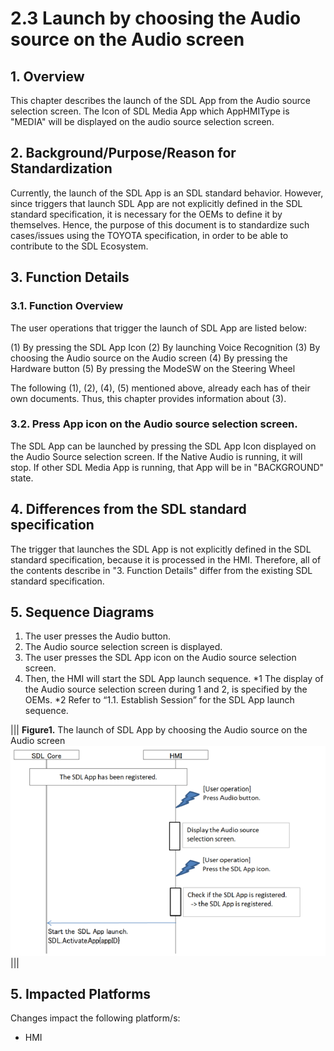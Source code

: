 # 2.3 Launch by choosing the Audio source on the Audio screen

## 1. Overview
This chapter describes the launch of the SDL App from the Audio source selection screen. The Icon of SDL Media App which AppHMIType is "MEDIA" will be displayed on the audio source selection screen.

## 2. Background/Purpose/Reason for Standardization
Currently, the launch of the SDL App is an SDL standard behavior. However, since triggers that launch SDL App are not explicitly defined in the SDL standard specification, it is necessary for the OEMs to define it by themselves. Hence, the purpose of this document is to standardize such cases/issues using the TOYOTA specification, in order to be able to contribute to the SDL Ecosystem.

## 3. Function Details
### 3.1. Function Overview
The user operations that trigger the launch of SDL App are listed below:

(1) By pressing the SDL App Icon
(2) By launching Voice Recognition
(3) By choosing the Audio source on the Audio screen
(4) By pressing the Hardware button
(5) By pressing the ModeSW on the Steering Wheel

The following (1), (2), (4), (5) mentioned above, already each has of their own documents. Thus, this chapter provides information about (3).

### 3.2. Press App icon on the Audio source selection screen.
The SDL App can be launched by pressing the SDL App Icon displayed on the Audio Source selection screen. If the Native Audio is running, it will stop. If other SDL Media App is running, that App will be in "BACKGROUND" state.

## 4. Differences from the SDL standard specification
The trigger that launches the SDL App is not explicitly defined in the SDL standard specification, because it is processed in the HMI. Therefore, all of the contents describe in "3. Function Details" differ from the existing SDL standard specification.

## 5. Sequence Diagrams
1. The user presses the Audio button.
2. The Audio source selection screen is displayed.
3. The user presses the SDL App icon on the Audio source selection screen.
4. Then, the HMI will start the SDL App launch sequence.
\*1 The display of the Audio source selection screen during 1 and 2, is specified by the OEMs.
\*2 Refer to “1.1. Establish Session” for the SDL App launch sequence.

|||
**Figure1.** The launch of SDL App by choosing the Audio source on the Audio screen
![Figure1_launch_of_SDLApp_by_choosing_the_AudioSource.png](./assets/Figure1_launch_of_SDLApp_by_choosing_the_AudioSource.png)
|||

## 5. Impacted Platforms
Changes impact the following platform/s:

- HMI
